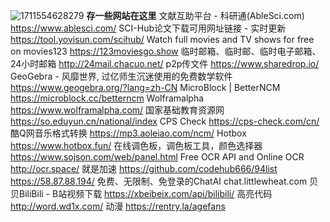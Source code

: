 ![1711554628279](https://github.com/0xHua/0xHua.github.io/assets/173595196/cd924d19-1e78-4a7d-90d3-8eefe49463af)
**存一些网站在这里**
文献互助平台 - 科研通(AbleSci.com) https://www.ablesci.com/
SCI-Hub论文下载可用网址链接 - 实时更新 https://tool.yovisun.com/scihub/
Watch full movies and TV shows for free on movies123 https://123moviesgo.show
临时邮箱、临时邮、临时电子邮箱、24小时邮箱 http://24mail.chacuo.net/
p2p传文件 https://www.sharedrop.io/
GeoGebra - 风靡世界, 过亿师生沉迷使用的免费数学软件 https://www.geogebra.org/?lang=zh-CN
MicroBlock | BetterNCM https://microblock.cc/betterncm
Wolframalpha https://www.wolframalpha.com/
国家基础教育资源网 https://so.eduyun.cn/national/index
CPS Check https://cps-check.com/cn/
酷Q网音乐格式转换 https://mp3.aoleiao.com/ncm/
Hotbox https://www.hotbox.fun/
在线调色板，调色板工具，颜色选择器 https://www.sojson.com/web/panel.html
Free OCR API and Online OCR http://ocr.space/
就是加速 https://github.com/codehub666/94list https://58.87.88.194/
免费、无限制、免登录的ChatAI chat.littlewheat.com 
贝贝BiliBili - B站视频下载 https://xbeibeix.com/api/bilibili/
高亮代码 http://word.wd1x.com/
动漫 https://rentry.la/agefans